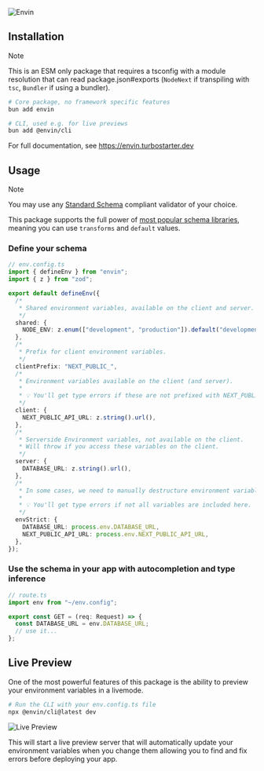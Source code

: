 ![Envin](https://envin.turbostarter.dev/images/banner.png)

## Installation

> [!NOTE]
>
> This is an ESM only package that requires a tsconfig with a module resolution that can read package.json#exports (`NodeNext` if transpiling with `tsc`, `Bundler` if using a bundler).

```bash
# Core package, no framework specific features
bun add envin

# CLI, used e.g. for live previews
bun add @envin/cli
```

For full documentation, see https://envin.turbostarter.dev

## Usage

> [!NOTE]
>
> You may use any [Standard Schema](https://github.com/standard-schema/standard-schema) compliant validator of your choice.

This package supports the full power of [most popular schema libraries](https://github.com/standard-schema/standard-schema?tab=readme-ov-file#what-schema-libraries-implement-the-spec), meaning you can use `transforms` and `default` values.

### Define your schema

```ts
// env.config.ts
import { defineEnv } from "envin";
import { z } from "zod";

export default defineEnv({
  /*
   * Shared environment variables, available on the client and server.
   */
  shared: {
    NODE_ENV: z.enum(["development", "production"]).default("development"),
  },
  /*
   * Prefix for client environment variables.
   */
  clientPrefix: "NEXT_PUBLIC_",
  /*
   * Environment variables available on the client (and server).
   *
   * 💡 You'll get type errors if these are not prefixed with NEXT_PUBLIC_.
   */
  client: {
    NEXT_PUBLIC_API_URL: z.string().url(),
  },
  /*
   * Serverside Environment variables, not available on the client.
   * Will throw if you access these variables on the client.
   */
  server: {
    DATABASE_URL: z.string().url(),
  },
  /*
   * In some cases, we need to manually destructure environment variables to make sure all are included in bundle.
   *
   * 💡 You'll get type errors if not all variables are included here.
   */
  envStrict: {
    DATABASE_URL: process.env.DATABASE_URL,
    NEXT_PUBLIC_API_URL: process.env.NEXT_PUBLIC_API_URL,
  },
});
```

### Use the schema in your app with autocompletion and type inference

```ts
// route.ts
import env from "~/env.config";

export const GET = (req: Request) => {
  const DATABASE_URL = env.DATABASE_URL;
  // use it...
};
```

## Live Preview

One of the most powerful features of this package is the ability to preview your environment variables in a livemode.

```bash
# Run the CLI with your env.config.ts file
npx @envin/cli@latest dev
```

![Live Preview](https://envin.turbostarter.dev/images/docs/live-preview.png)

This will start a live preview server that will automatically update your environment variables when you change them allowing you to find and fix errors before deploying your app.

